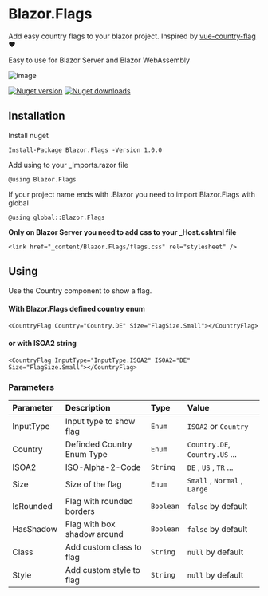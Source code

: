 # Blazor.Flags
Add easy country flags to your blazor project.
Inspired by [vue-country-flag](https://github.com/P3trur0/vue-country-flag) ❤️

Easy to use for Blazor Server and Blazor WebAssembly

![image](https://user-images.githubusercontent.com/7681603/151586606-e7b9d73e-9a4a-43d7-98fc-fbace092ed9d.png)


[![Nuget version](https://img.shields.io/nuget/v/Blazor.Flags?color=ff4081&label=nuget%20version&logo=nuget&style=flat-square)](https://www.nuget.org/packages/Blazor.Flags/)
[![Nuget downloads](https://img.shields.io/nuget/dt/Blazor.Flags?color=ff4081&label=nuget%20downloads&logo=nuget&style=flat-square)](https://www.nuget.org/packages/Blazor.Flags/)

## Installation

Install nuget
```
Install-Package Blazor.Flags -Version 1.0.0
```


Add using to your _Imports.razor file
```
@using Blazor.Flags
```

If your project name ends with .Blazor you need to import Blazor.Flags with global
```
@using global::Blazor.Flags
```


**Only on Blazor Server you need to add css to your _Host.cshtml file**
```
<link href="_content/Blazor.Flags/flags.css" rel="stylesheet" />
```

## Using

Use the Country component to show a flag. 

#### With Blazor.Flags defined country enum
```
<CountryFlag Country="Country.DE" Size="FlagSize.Small"></CountryFlag>
```

#### or with ISOA2 string
```
<CountryFlag InputType="InputType.ISOA2" ISOA2="DE" Size="FlagSize.Small"></CountryFlag>
```

### Parameters

| Parameter | Description | Type | Value |
|:--|:--|:--|:--|
| InputType | Input type to show flag | `Enum` | `ISOA2` or `Country` |
| Country | Definded Country Enum Type | `Enum` | `Country.DE`, `Country.US` ... |
| ISOA2 | ISO-Alpha-2-Code | `String` | `DE` , `US` , `TR` ... |
| Size | Size of the flag| `Enum` | `Small` , `Normal` , `Large` |
| IsRounded | Flag with rounded borders | `Boolean` | `false` by default |
| HasShadow | Flag with box shadow around | `Boolean` | `false` by default |
| Class | Add custom class to flag | `String` | `null` by default |
| Style | Add custom style to flag | `String` | `null` by default |


